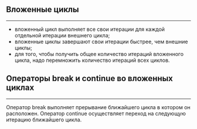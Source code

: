## Вложенные циклы
---

- вложенный цикл выполняет все свои итерации для каждой отдельной итерации внешнего цикла;
- вложенные циклы завершают свои итерации быстрее, чем внешние циклы;
- для того, чтобы получить общее количество итераций вложенного цикла, надо перемножить количество итераций всех циклов.

## Операторы break и continue во вложенных циклах
---
Оператор break выполняет прерывание ближайшего цикла в котором он расположен. 
Оператор continue осуществляет переход на следующую итерацию ближайшего цикла.